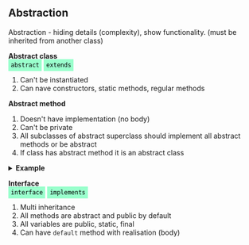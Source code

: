 ## Abstraction

Abstraction - hiding details (complexity), show functionality. (must be inherited from another class)

<b>Abstract class</b> <br>
<code  style="background-color:#99ffcc; color:black; padding: 5px">abstract</code>
<code style="background-color:#99ffcc; color:black; padding: 5px">extends</code>
1) Can't be instantiated 
2) Can nave constructors, static methods, regular methods

<b>Abstract method</b>
1) Doesn't have implementation (no body)
2) Can't be private
3) All subclasses of abstract superclass should implement all abstract methods or be abstract
4) If class has abstract method it is an abstract class
<details>
  <summary> <b> Example </b> </summary><br>

```
// Abstract class
abstract class Animal {
  // Abstract method (does not have a body)
  public abstract void animalSound();
  // Regular method
  public void sleep() {
    System.out.println("Zzz");
  }
}

// Subclass (inherit from Animal)
class Pig extends Animal {
  public void animalSound() {
    // The body of animalSound() is provided here
    System.out.println("The pig says: wee wee");
  }
}
```
</details>

<b>Interface</b><br>
<code style="background-color:#99ffcc; color:black; padding: 5px">interface</code>
<code style="background-color:#99ffcc; color:black; padding: 5px">implements</code>
1. Multi inheritance
2. All methods are abstract and public by default
3. All variables are public, static, final
4. Can have `default` method with realisation (body)